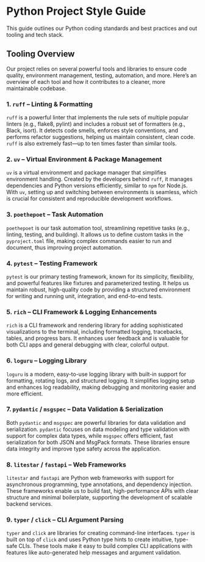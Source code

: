 # Python Project Style Guide

This guide outlines our Python coding standards and best practices and out tooling and tech stack. 

## Tooling Overview

Our project relies on several powerful tools and libraries to ensure code quality, environment management, testing, automation, and more. Here’s an overview of each tool and how it contributes to a cleaner, more maintainable codebase.

### 1. `ruff` – Linting & Formatting

`ruff` is a powerful linter that implements the rule sets of multiple popular linters (e.g., flake8, pylint) and includes a robust set of formatters (e.g., Black, isort). It detects code smells, enforces style conventions, and performs refactor suggestions, helping us maintain consistent, clean code. `ruff` is also extremely fast—up to ten times faster than similar tools.

### 2. `uv` – Virtual Environment & Package Management

`uv` is a virtual environment and package manager that simplifies environment handling. Created by the developers behind `ruff`, it manages dependencies and Python versions efficiently, similar to `npm` for Node.js. With `uv`, setting up and switching between environments is seamless, which is crucial for consistent and reproducible development workflows.

### 3. `poethepoet` – Task Automation

`poethepoet` is our task automation tool, streamlining repetitive tasks (e.g., linting, testing, and building). It allows us to define custom tasks in the `pyproject.toml` file, making complex commands easier to run and document, thus improving project automation.

### 4. `pytest` – Testing Framework

`pytest` is our primary testing framework, known for its simplicity, flexibility, and powerful features like fixtures and parameterized testing. It helps us maintain robust, high-quality code by providing a structured environment for writing and running unit, integration, and end-to-end tests.

### 5. `rich` – CLI Framework & Logging Enhancements

`rich` is a CLI framework and rendering library for adding sophisticated visualizations to the terminal, including formatted logging, tracebacks, tables, and progress bars. It enhances user feedback and is valuable for both CLI apps and general debugging with clear, colorful output.

### 6. `loguru` – Logging Library

`loguru` is a modern, easy-to-use logging library with built-in support for formatting, rotating logs, and structured logging. It simplifies logging setup and enhances log readability, making debugging and monitoring easier and more efficient.

### 7. `pydantic` / `msgspec` – Data Validation & Serialization

Both `pydantic` and `msgspec` are powerful libraries for data validation and serialization. `pydantic` focuses on data modeling and type validation with support for complex data types, while `msgspec` offers efficient, fast serialization for both JSON and MsgPack formats. These libraries ensure data integrity and improve type safety across the application.

### 8. `litestar` / `fastapi` – Web Frameworks

`litestar` and `fastapi` are Python web frameworks with support for asynchronous programming, type annotations, and dependency injection. These frameworks enable us to build fast, high-performance APIs with clear structure and minimal boilerplate, supporting the development of scalable backend services.

### 9. `typer` / `click` – CLI Argument Parsing

`typer` and `click` are libraries for creating command-line interfaces. `typer` is built on top of `click` and uses Python type hints to create intuitive, type-safe CLIs. These tools make it easy to build complex CLI applications with features like auto-generated help messages and argument validation.

